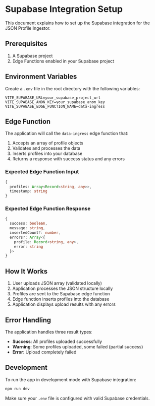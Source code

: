 # Supabase Integration Setup

This document explains how to set up the Supabase integration for the JSON Profile Ingestor.

## Prerequisites

1. A Supabase project
2. Edge Functions enabled in your Supabase project

## Environment Variables

Create a `.env` file in the root directory with the following variables:

```env
VITE_SUPABASE_URL=your_supabase_project_url
VITE_SUPABASE_ANON_KEY=your_supabase_anon_key
VITE_SUPABASE_EDGE_FUNCTION_NAME=data-ingress
```

## Edge Function

The application will call the `data-ingress` edge function that:

1. Accepts an array of profile objects
2. Validates and processes the data
3. Inserts profiles into your database
4. Returns a response with success status and any errors

### Expected Edge Function Input

```typescript
{
  profiles: Array<Record<string, any>>,
  timestamp: string
}
```

### Expected Edge Function Response

```typescript
{
  success: boolean,
  message: string,
  insertedCount?: number,
  errors?: Array<{
    profile: Record<string, any>,
    error: string
  }>
}
```

## How It Works

1. User uploads JSON array (validated locally)
2. Application processes the JSON structure locally
3. Profiles are sent to the Supabase edge function
4. Edge function inserts profiles into the database
5. Application displays upload results with any errors

## Error Handling

The application handles three result types:

- **Success**: All profiles uploaded successfully
- **Warning**: Some profiles uploaded, some failed (partial success)
- **Error**: Upload completely failed

## Development

To run the app in development mode with Supabase integration:

```bash
npm run dev
```

Make sure your `.env` file is configured with valid Supabase credentials.